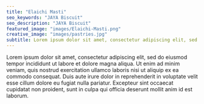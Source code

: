 ```yaml
---
title: "Elaichi Masti"
seo_keywords: "JAYA Biscuit"
seo_description: "JAYA Biscuit"
featured_image: "images/Elaichi-Masti.png"
creative_image: "images/pastries.jpg"
subtitle: Lorem ipsum dolor sit amet, consectetur adipiscing elit, sed do eiusmod tempor .
---
```


Lorem ipsum dolor sit amet, consectetur adipiscing elit, sed do eiusmod tempor incididunt ut labore et dolore magna aliqua. Ut enim ad minim veniam, quis nostrud exercitation ullamco laboris nisi ut aliquip ex ea commodo consequat. Duis aute irure dolor in reprehenderit in voluptate velit esse cillum dolore eu fugiat nulla pariatur. Excepteur sint occaecat cupidatat non proident, sunt in culpa qui officia deserunt mollit anim id est laborum.